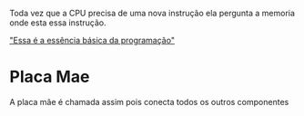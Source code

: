 
Toda vez que a CPU precisa de uma nova instrução ela pergunta a memoria onde esta essa instrução.


["Essa é a essência básica da programação"](https://www.youtube.com/watch?v=H6qtjRTfSog)

# Placa Mae
A placa mãe é chamada assim pois conecta todos os outros componentes